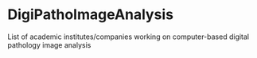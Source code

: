 # DigiPathoImageAnalysis
List of academic institutes/companies working on computer-based digital pathology image analysis 
